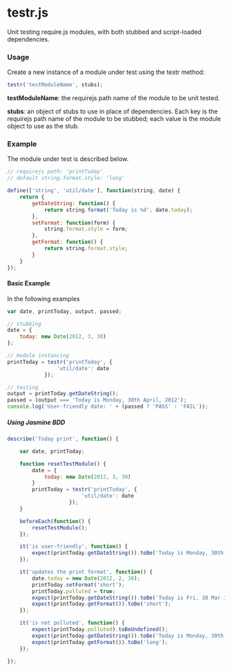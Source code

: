 # testr.js

Unit testing require.js modules, with both stubbed and script-loaded dependencies.

### Usage

Create a new instance of a module under test using the testr method:

```javascript
testr('testModuleName', stubs);
```

**testModuleName**: the requirejs path name of the module to be unit tested.

**stubs**: an object of stubs to use in place of dependencies. Each key is the requirejs path name of the module to be stubbed; each value is the module object to use as the stub.

### Example

The module under test is described below.

```javascript
// requirejs path: 'printToday'
// default string.format.style: 'long'

define(['string', 'util/date'], function(string, date) {
	return {
		getDateString: function() {
			return string.format('Today is %d', date.today);
		},
		setFormat: function(form) {
			string.format.style = form;
		},
		getFormat: function() {
			return string.format.style;
		}
	}
});
```

#### Basic Example

In the following examples

```javascript
var date, printToday, output, passed;

// stubbing
date = {
	today: new Date(2012, 3, 30)
};

// module instancing
printToday = testr('printToday', {
				'util/date': date
			});

// testing
output = printToday.getDateString();
passed = (output === 'Today is Monday, 30th April, 2012');
console.log('User-friendly date: ' + (passed ? 'PASS' : 'FAIL'));
```

##### Using Jasmine BDD

```javascript
describe('Today print', function() {

	var date, printToday;

	function resetTestModule() {
		date = {
			today: new Date(2012, 3, 30)
		}
		printToday = testr('printToday', {
						'util/date': date
					});
	}

	beforeEach(function() {
		resetTestModule();	
	});

	it('is user-friendly', function() {
		expect(printToday.getDateString()).toBe('Today is Monday, 30th April, 2012');
	});

	it('updates the print format', function() {
		date.today = new Date(2012, 2, 30);
		printToday.setFormat('short');
		printToday.polluted = true;
		expect(printToday.getDateString()).toBe('Today is Fri, 30 Mar 12');
		expect(printToday.getFormat()).toBe('short');
	});

	it('is not polluted', function() {
		expect(printToday.polluted).toBeUndefined();
		expect(printToday.getDateString()).toBe('Today is Monday, 30th April, 2012');
		expect(printToday.getFormat()).toBe('long');
	});

});
```